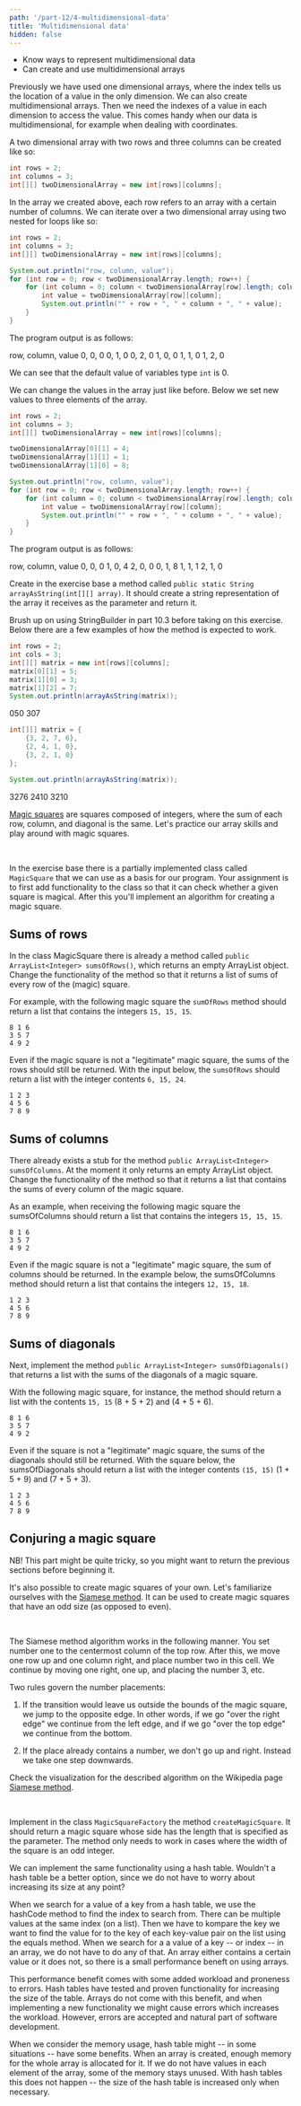 ```yaml
---
path: '/part-12/4-multidimensional-data'
title: 'Multidimensional data'
hidden: false
---
```


<text-box variant='learningObjectives' name='Learning objectives'>

<!-- - Tunnet menetelmiä moniulotteisen tiedon esittämiseen. -->
<!-- - Osaat luoda ja käyttää moniulotteisia taulukoita. -->
 -  Know ways to represent multidimensional data
  - Can create and use multidimensional arrays

</text-box>

<!-- Aiemmat esimerkkimme ovat käsitelleet yksiulotteisia taulukoita, missä indeksi kertoo sijainnin yhdessä ulottuvuudessa. Taulukon voi luoda myös useampiulotteisena, jolloin taulukossa olevaa tietoa voi tarkastella useamman indeksin avulla. Tämä on kätevää esimerkiksi silloin, jos tieto on useampiulotteista kuten esimerkiksi koordinaatistossa. -->
Previously we have used one dimensional arrays, where the index tells us the location of a value in the only dimension.
We can also create multidimensional arrays. Then we need the indexes of a value in each dimension to access the value.
This comes handy when our data is multidimensional, for example when dealing with coordinates.

<!-- Kaksiulotteinen taulukko, jossa on kaksi rowä ja kolme columntta, luodaan seuraavasti: -->
A two dimensional array with two rows and three columns can be created like so:


```java
int rows = 2;
int columns = 3;
int[][] twoDimensionalArray = new int[rows][columns];
```

<!-- Yllä luomme taulukon, jonka jokainen row viittaa taulukkoon, jossa on tietty määrä sarakkeita. Kaksiulotteisen taulukon läpikäynti onnistuu kahden sisäkkäisen for-toistolauseen avulla seuraavasti: -->
In the array we created above, each row refers to an array with a certain number of columns.
We can iterate over a two dimensional array using two nested for loops like so:

```java
int rows = 2;
int columns = 3;
int[][] twoDimensionalArray = new int[rows][columns];

System.out.println("row, column, value");
for (int row = 0; row < twoDimensionalArray.length; row++) {
    for (int column = 0; column < twoDimensionalArray[row].length; column++) {
        int value = twoDimensionalArray[row][column];
        System.out.println("" + row + ", " + column + ", " + value);
    }
}
```

<!-- Ylläolevan ohjelman tulostus on seuraava. -->
The program output is as follows:

<sample-output>

row, column, value
0, 0, 0
0, 1, 0
0, 2, 0
1, 0, 0
1, 1, 0
1, 2, 0

</sample-output>

<!-- Yllä huomataan että `int`-tyyppisten muuttujien oletusvalue on 0. -->
We can see that the default value of variables type `int` is 0.

<!-- Voimme muuttaa taulukon valueja kuten ennenkin. Alla asetamme kolmeen kohtaan uudet valuet. -->
We can change the values in the array just like before.
Below we set new values to three elements of the array.

```java
int rows = 2;
int columns = 3;
int[][] twoDimensionalArray = new int[rows][columns];

twoDimensionalArray[0][1] = 4;
twoDimensionalArray[1][1] = 1;
twoDimensionalArray[1][0] = 8;

System.out.println("row, column, value");
for (int row = 0; row < twoDimensionalArray.length; row++) {
    for (int column = 0; column < twoDimensionalArray[row].length; column++) {
        int value = twoDimensionalArray[row][column];
        System.out.println("" + row + ", " + column + ", " + value);
    }
}
```

<!-- Nyt tulostus näyttää seuraavalta: -->
The program output is as follows:

<sample-output>

row, column, value
0, 0, 0
1, 0, 4
2, 0, 0
0, 1, 8
1, 1, 1
2, 1, 0

</sample-output>


<!-- <programming-exercise name='Taulukko merkkijonona' tmcname='osa12-Osa12_09.TaulukkoMerkkijonona'> -->

<programming-exercise name='Array as a string' tmcname='part12-Part12_09.ArrayAsAString'>

<!-- Luo tehtäväpohjaan metodi `public static String taulukkoMerkkijonona(int[][] taulukko)`, joka muodostaa parametrina saamastaan taulukosta merkkijonomuotoisen esityksen ja palauttaa sen. -->

Create in the exercise base a method called `public static String arrayAsString(int[][] array)`. It should create a string representation of the array it receives as the parameter and return it.

<!-- Kertaa yhdeksännestä osasta StringBuilderin käyttö ennen tehtävän tekoa. Alla muutamia esimerkkejä metodin odotetusta toiminnasta. -->

Brush up on using StringBuilder in part 10.3 before taking on this exercise. Below there are a few examples of how the method is expected to  work.

<!-- ```java
int rows = 2;
int columns = 3;
int[][] matriisi = new int[rows][columns];
matriisi[0][1] = 5;
matriisi[1][0] = 3;
matriisi[1][2] = 7;
System.out.println(taulukkoMerkkijonona(matriisi));
``` -->

```java
int rows = 2;
int cols = 3;
int[][] matrix = new int[rows][columns];
matrix[0][1] = 5;
matrix[1][0] = 3;
matrix[1][2] = 7;
System.out.println(arrayAsString(matrix));
```

<sample-output>

050
307

</sample-output>

<!-- ```java
int[][] matriisi = {
    {3, 2, 7, 6},
    {2, 4, 1, 0},
    {3, 2, 1, 0}
};

System.out.println(taulukkoMerkkijonona(matriisi));
``` -->

```java
int[][] matrix = {
    {3, 2, 7, 6},
    {2, 4, 1, 0},
    {3, 2, 1, 0}
};

System.out.println(arrayAsString(matrix));
```

<sample-output>

3276
2410
3210

</sample-output>

</programming-exercise>


<!-- <programming-exercise name='Taikaneliö (4 osaa)' tmcname='osa12-Osa12_10.Taikanelio'> -->

<programming-exercise name='Magic square (4 parts)' tmcname='part12-Part12_10.MagicSquare'>

<!-- <a href="https://fi.wikipedia.org/wiki/Taikaneli%C3%B6" target="_blank">Taikaneliöt</a> ovat kokonaisluvuista järjestettyjä neliöitä, joiden jokaisen rown, sarakkeen ja lävistäjän summa on sama. Harjoitellaan taulukoiden käyttöä taikaneliöiden yhteydessä. -->

<a href="https://en.wikipedia.org/wiki/Magic_square" target="_blank">Magic squares</a> are squares composed of integers, where the sum of each row, column, and diagonal is the same. Let's practice our array skills and play around with magic squares.

<br/>

<!-- Ohjelmassa on annettu osittain toteutettu luokka `Taikanelio`, jota voidaan käyttää lähtökohtana. Tehtävänäsi on ensin lisätä luokkaan toiminnallisuutta, jolla tarkistetaan onko neliö taikaneliö. Tämän jälkeen toteutat algoritmin taikaneliön luomiseen. -->

In the exercise base there is a partially implemented class called `MagicSquare` that we can use as a basis for our program. Your assignment is to first add functionality to the class so that it can check whether a given square is magical. After this you'll implement an algorithm for creating a magic square.


<!-- <h2>Rivien summat</h2> -->

<h2>Sums of rows</h2>

<!-- Luokassa Taikanelio on valmiina metodi `public ArrayList<Integer> rowenSummat()`, joka palauttaa tyhjän ArrayList-olion. Muuta metodin toiminnallisuutta siten, että se palauttaa listan, jossa on jokaisen taikaneliön rown summa. -->

In the class MagicSquare there is already a method called `public ArrayList<Integer> sumsOfRows()`, which returns an empty ArrayList object. Change the functionality of the method so that it returns a list of sums of every row of the (magic) square.

<!-- Esimerkiksi seuraavanlaisella taikaneliöllä rowenSummat-metodin pitäisi palauttaa lista, jossa on luvut `15, 15, 15`. -->

For example, with the following magic square the `sumOfRows` method should return a list that contains the integers `15, 15, 15`.

```plaintext
8 1 6
3 5 7
4 9 2
```

<!-- Vaikka taikaneliö ei olisi "oikea" taikaneliö, tulee rowen summat silti palauttaa. Allaolevalla esimerkillä rowenSummat-metodin pitäisi palauttaa lista, jossa on luvut `6, 15, 24`. -->

Even if the magic square is not a "legitimate" magic square, the sums of the rows should still be returned. With the input below, the `sumsOfRows` should return a list with the integer contents `6, 15, 24`.

```plaintext
1 2 3
4 5 6
7 8 9
```


<!-- <h2>Sarakkeiden summat</h2> -->

<h2>Sums of columns</h2>

<!-- Luokassa Taikanelio on valmiina metodi `public ArrayList<Integer> sarakkeidenSummat()`, joka palauttaa tyhjän ArrayList-olion. Muuta metodin toiminnallisuutta siten, että se palauttaa listan, jossa on jokaisen taikaneliön sarakkeen summa. -->

There already exists a stub for the method `public ArrayList<Integer> sumsOfColumns`. At the moment it only returns an empty ArrayList object. Change the functionality of the method so that it returns a list that contains the sums of every column of the magic square.

<!-- Esimerkiksi seuraavanlaisella taikaneliöllä sarakkeidenSummat-metodin pitäisi PALAUTTAA lista, jossa on luvut `15, 15, 15`. -->

As an example, when receiving the following magic square the sumsOfColumns should return a list that contains the integers `15, 15, 15`.

```plaintext
8 1 6
3 5 7
4 9 2
```

<!-- Vaikka taikaneliö ei olisi "oikea" taikaneliö, tulee sarakkeiden summat silti palauttaa. Allaolevalla esimerkillä sarakkeidenSummat-metodin pitäisi palauttaa lista, jossa on luvut `12, 15, 18`. -->

Even if the magic square is not a "legitimate" magic square, the sum of columns should be returned. In the example below, the sumsOfColumns method should return a list that contains the integers `12, 15, 18`.


```plaintext
1 2 3
4 5 6
7 8 9
```


<!-- <h2>Lävistäjien summat</h2> -->

<h2>Sums of diagonals</h2>

<!-- Toteuta seuraavaksi metodi `public ArrayList<Integer> lavistajienSummat()`, joka palauttaa listan, jossa on taikaneliön lävistäjien summat. -->

Next, implement the method `public ArrayList<Integer> sumsOfDiagonals()` that returns a list with the sums of the diagonals of a magic square.

<!-- Esimerkiksi seuraavanlaisella taikaneliöllä lavistajienSummat-metodin pitäisi palauttaa lista, jossa on luvut `15, 15` (8 + 5 + 2) ja (4 + 5 + 6). -->

With the following magic square, for instance, the method should return a list with the contents `15, 15` (8 + 5 + 2) and (4 + 5 + 6).

```plaintext
8 1 6
3 5 7
4 9 2
```

<!-- Vaikka taikaneliö ei olisi "oikea" taikaneliö, tulee lävistäjien summat silti palauttaa. Allaolevalla esimerkillä lavistajienSummat-metodin pitäisi palauttaa lista, jossa on luvut `15, 15` (1 + 5 + 9) ja (7 + 5 + 3). -->

Even if the square is not a "legitimate" magic square, the sums of the diagonals should still be returned. With the square below, the sumsOfDiagonals should return a list with the integer contents `(15, 15)` (1 + 5 + 9) and (7 + 5 + 3).

```plaintext
1 2 3
4 5 6
7 8 9
```


<!-- <h2>Taikaneliön luominen</h2> -->

<h2>Conjuring a magic square</h2>

<!-- Huom! Tämä tehtävä on melko visainen, kannattanee palauttaa edelliset osat ennen tämän aloitusta. -->

NB! This part might be quite tricky, so you might want to return the previous sections before beginning it.

<!-- Taikaneliön pystyy myös luomaan. Tutustutaan <a href="https://en.wikipedia.org/wiki/Siamese_method" target="_blank">Siamese method</a>-menetelmään, jonka avulla voidaan luoda parittomien lukujen kokoisia taikaneliöitä. -->

It's also possible to create magic squares of your own. Let's familiarize ourselves with the <a href="https://en.wikipedia.org/wiki/Siamese_method" target="_blank">Siamese method</a>. It can be used to create magic squares that have an odd size (as opposed to even).

<br/>

<!-- Siamese method -algoritmi toimii siten, että numero yksi asetetaan ylimmän rown keskimmäiseen sarakkeeseen. Tämän jälkeen siirrytään yksi ylös ja yksi oikealle ja asetetaan luku kaksi. Tämän jälkeen taas siirrytään yksi ylös ja yksi oikealle, ja asetetaan luku kolme jne. -->

The Siamese method algorithm works in the following manner. You set number one to the centermost column of the top row. After this, we move one row up and one column right, and place number two in this cell. We continue by moving one right, one up, and placing the number 3, etc.

<!-- Lukujen lisäämiseen liittyy kaksi sääntöä: -->

Two rules govern the number placements:

<!-- 1. Jos siirtymä tapahtuu siten, että mennään taikaneliön alueen ulkopuolelle, hypätään toiselle laidalle. Jos siis mennään "oikealta yli" mennään vasempaan laitaan ja jos mennään "ylhäältä yli" mennään alalaitaan. -->

1. If the transition would leave us outside the bounds of the magic square, we jump to the opposite edge. In other words, if we go "over the right edge" we continue from the left edge, and if we go "over the top edge" we continue from the bottom.

<!-- 2. Jos kohdassa on jo luku, ei mennäkään ylös ja oikealle, vaan astutaan yksi askel alaspäin. -->

2. If the place already contains a number, we don't go up and right. Instead we take one step downwards.

<!-- Käy katsomassa yllä kuvatun algoritmin visualisaatio Wikipedian sivulta <a href="https://en.wikipedia.org/wiki/Siamese_method" target="_blank">Siamese method</a>. -->

Check the visualization for the described algorithm on the Wikipedia page <a href="https://en.wikipedia.org/wiki/Siamese_method" target="_blank">Siamese method</a>.

<br/>

<!-- Toteuta luokkaan `Taikaneliotehdas` metodi `luoTaikanelio` joka palauttaa taikaneliön jonka sivun pituus annetaan parametrina. Metodin tarvitsee toimia vain tilanteissa, missä neliön leveys on pariton luku. -->

Implement in the class `MagicSquareFactory` the method `createMagicSquare`. It should return a magic square whose side has the length that is specified as the parameter. The method only needs to work in cases where the width of the square is an odd integer.

</programming-exercise>


<text-box variant='hint' name='Array vs. Hash table'>

<!-- Taulukon toiminnallisuutta vastaavan toiminnallisuuden pystyy toteuttamaan hajautustaulun avulla. Eikö hajautustaulun käyttö olisi yleisesti ottaen parempi vaihtoehto, sillä sitä ei esimerkiksi tarvitse kasvattaa lainkaan? -->
We can implement the same functionality using a hash table. Wouldn't a hash table be a better option, since we do not have to worry about increasing its size at any point?


<!-- Kun hajautustaulusta haetaan tietoa tietyllä avaimella, metodin hashCode perusteella selvitetään paikka, mistä tietoa haetaan. Samassa paikassa voi olla useampi value (listassa), jolloin haettavaa avainta verrataan jokaiseen listalla olevaan valueon equals-metodia käyttäen. Kun taulukosta haetaan valuea tietyllä avaimella -- eli indeksillä -- ei vastaavaa toiminnallisuutta tarvitse tehdä. Taulukossa joko on value tai valuea ei ole. Taulukkoon liittyy pieni tehokkuushyöty ohjelman suorituskyvyn kannalta. -->
When we search for a value of a key from a hash table, we use the hashCode method to find the index to search from.
There can be multiple values at the same index (on a list). Then we have to kompare the key we want to find the value for to the key of each key-value pair on the list using the equals method.
When we search for a a value of a key -- or index -- in an array, we do not have to do any of that.
An array either contains a certain value or it does not, so there is a small performance beneft on using arrays.

<!-- Tämä tehokkuushyöty kuitenkin tulee lisääntyneen virhealttiuden sekä työmäärän kustannuksella. Hajautustauluun on valmiiksi toteutettuna sisäisen taulukon kasvattaminen ja sen toiminnallisuutta on testattu hyvin laajasti. Taulukkoa käytettäessä tällaista etua ei ole -- uutta toiminnallisuutta toteuttaessa saattaa päätyä virheisiin, mikä kasvattaa työmäärää. Virheet ovat toki luonnollinen osa ohjelmistokehitystä. -->
This performance benefit comes with some added workload and proneness to errors.
Hash tables have tested and proven functionality for increasing the size of the table. Arrays do not come with this benefit, and when implementing a new functionality we might cause errors which increases the workload.
However, errors are accepted and natural part of software development.

<!-- Kun ajattelemme muistin käyttöä, hajautustaululla voi olla -- tapauksesta riippuen -- pieni etu. Kun taulukko luodaan, muistista varataan heti tila koko taulukolle. Mikäli taulukon jokaiseen indeksiin ei tarvitse lisätä tietoa, on osa tästä tiedosta varattuna turhaan. Hajautustaululla taas tällaista muistin varaamista ei ennakkoon tehdä -- hajautustaulun kokoa kasvatetaan tarvittaessa. -->
When we consider the memory usage, hash table might -- in some situations -- have some benefits.
When an array is created, enough memory for the whole array is allocated for it.
If we do not have values in each element of the array, some of the memory stays unused.
With hash tables this does not happen -- the size of the hash table is increased only when necessary.

</text-box>


<!-- TODO: tänne game of life tai schellingin malli? -->
